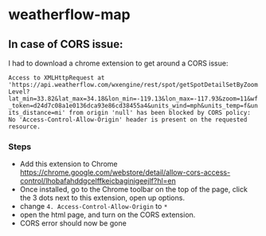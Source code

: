 # weatherflow-map

## In case of CORS issue:

I had to download a chrome extension to get around a CORS issue:

`Access to XMLHttpRequest at 'https://api.weatherflow.com/wxengine/rest/spot/getSpotDetailSetByZoomLevel?lat_min=33.82&lat_max=34.18&lon_min=-119.13&lon_max=-117.93&zoom=11&wf_token=d24d7c08a1e0136dca93e86cd38455a4&units_wind=mph&units_temp=f&units_distance=mi' from origin 'null' has been blocked by CORS policy: No 'Access-Control-Allow-Origin' header is present on the requested resource.`

### Steps

- Add this extension to Chrome https://chrome.google.com/webstore/detail/allow-cors-access-control/lhobafahddgcelffkeicbaginigeejlf?hl=en
- Once installed, go to the Chrome toolbar on the top of the page, click the 3 dots next to this extension, open up options.
- change `4. Access-Control-Allow-Origin` to `*`
- open the html page, and turn on the CORS extension.
- CORS error should now be gone
